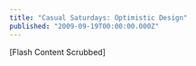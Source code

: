 ```yaml
---
title: "Casual Saturdays: Optimistic Design"
published: "2009-09-19T00:00:00.000Z"
---
```


\[Flash Content Scrubbed\]